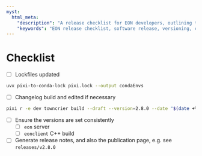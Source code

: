 ```yaml
---
myst:
  html_meta:
    "description": "A release checklist for EON developers, outlining the steps for preparing a new software release, including updating changelogs and versions."
    "keywords": "EON release checklist, software release, versioning, changelog, towncrier"
---
```


# Checklist

- [ ] Lockfiles updated

``` bash
uvx pixi-to-conda-lock pixi.lock --output condaEnvs
```

- [ ] Changelog build and edited if necessary

``` bash
pixi r -e dev towncrier build --draft --version=2.8.0 --date "$(date +%Y-%m-%d)"
```

- [ ] Ensure the versions are set consistently
  + [ ] `eon` server
  + [ ] `eonclient` C++ build

- [ ] Generate release notes, and also the publication page, e.g. see `releases/v2.8.0`
